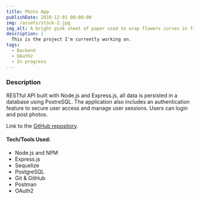 ```yaml
---
title: Photo App
publishDate: 2019-12-01 00:00:00
img: /assets/stock-2.jpg
img_alt: A bright pink sheet of paper used to wrap flowers curves in front of rich blue background
description: |
  This is the project I'm currently working on.
tags:
  - Backend
  - OAuth2
  - In progress
---
```


### Description

RESTful API built with Node.js and Express.js, all data is persisted in a database using PostreSQL. The application also includes an authentication feature to secure user access and manage user sessions.
Users can login and post photos.

Link to the [GitHub repository](https://github.com/Mariphy/Photo_App).
#### Tech/Tools Used:
- Node.js and NPM
- Express.js
- Sequelize
- PostgreSQL
- Git & GitHub
- Postman
- OAuth2
